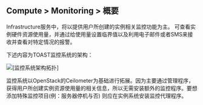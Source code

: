 ## Compute > Monitoring > 概要

Infrastructure服务中，将以提供用户所创建的实例相关监控功能为主。
可查看实例硬件资源使用量，并通过给使用量设置临界值以及利用电子邮件或者SMS来接收并查看对特定情况的报警。

下述内容为TOAST监控系统的架构：

![[监控系统架构拓扑]](http://static.toastoven.net/toastcloud/static/common/img/cms_img/monitoring/img_1.jpg)

监控系统以OpenStack的Ceilometer为基础进行拓展。因为主要通过管理程序，获得用户所创建实例资源使用量的相关信息，所以无需安装额外的监控程序。要想添加特殊监控项目(例：服务器停机与否) 则应在实例系统安装监控代理程序。

